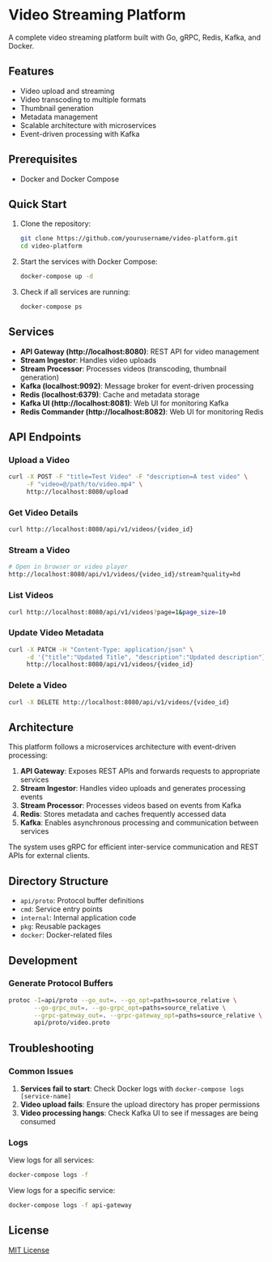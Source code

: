 # Video Streaming Platform

A complete video streaming platform built with Go, gRPC, Redis, Kafka, and Docker.

## Features

- Video upload and streaming
- Video transcoding to multiple formats
- Thumbnail generation
- Metadata management
- Scalable architecture with microservices
- Event-driven processing with Kafka

## Prerequisites

- Docker and Docker Compose

## Quick Start

1. Clone the repository:
   ```bash
   git clone https://github.com/yourusername/video-platform.git
   cd video-platform
   ```

2. Start the services with Docker Compose:
   ```bash
   docker-compose up -d
   ```

3. Check if all services are running:
   ```bash
   docker-compose ps
   ```

## Services

- **API Gateway (http://localhost:8080)**: REST API for video management
- **Stream Ingestor**: Handles video uploads
- **Stream Processor**: Processes videos (transcoding, thumbnail generation)
- **Kafka (localhost:9092)**: Message broker for event-driven processing
- **Redis (localhost:6379)**: Cache and metadata storage
- **Kafka UI (http://localhost:8081)**: Web UI for monitoring Kafka
- **Redis Commander (http://localhost:8082)**: Web UI for monitoring Redis

## API Endpoints

### Upload a Video
```bash
curl -X POST -F "title=Test Video" -F "description=A test video" \
     -F "video=@/path/to/video.mp4" \
     http://localhost:8080/upload
```

### Get Video Details
```bash
curl http://localhost:8080/api/v1/videos/{video_id}
```

### Stream a Video
```bash
# Open in browser or video player
http://localhost:8080/api/v1/videos/{video_id}/stream?quality=hd
```

### List Videos
```bash
curl http://localhost:8080/api/v1/videos?page=1&page_size=10
```

### Update Video Metadata
```bash
curl -X PATCH -H "Content-Type: application/json" \
     -d '{"title":"Updated Title", "description":"Updated description"}' \
     http://localhost:8080/api/v1/videos/{video_id}
```

### Delete a Video
```bash
curl -X DELETE http://localhost:8080/api/v1/videos/{video_id}
```

## Architecture

This platform follows a microservices architecture with event-driven processing:

1. **API Gateway**: Exposes REST APIs and forwards requests to appropriate services
2. **Stream Ingestor**: Handles video uploads and generates processing events
3. **Stream Processor**: Processes videos based on events from Kafka
4. **Redis**: Stores metadata and caches frequently accessed data
5. **Kafka**: Enables asynchronous processing and communication between services

The system uses gRPC for efficient inter-service communication and REST APIs for external clients.

## Directory Structure

- `api/proto`: Protocol buffer definitions
- `cmd`: Service entry points
- `internal`: Internal application code
- `pkg`: Reusable packages
- `docker`: Docker-related files

## Development

### Generate Protocol Buffers

```bash
protoc -I=api/proto --go_out=. --go_opt=paths=source_relative \
       --go-grpc_out=. --go-grpc_opt=paths=source_relative \
       --grpc-gateway_out=. --grpc-gateway_opt=paths=source_relative \
       api/proto/video.proto
```

## Troubleshooting

### Common Issues

1. **Services fail to start**: Check Docker logs with `docker-compose logs [service-name]`
2. **Video upload fails**: Ensure the upload directory has proper permissions
3. **Video processing hangs**: Check Kafka UI to see if messages are being consumed

### Logs

View logs for all services:
```bash
docker-compose logs -f
```

View logs for a specific service:
```bash
docker-compose logs -f api-gateway
```

## License

[MIT License](LICENSE)
```
